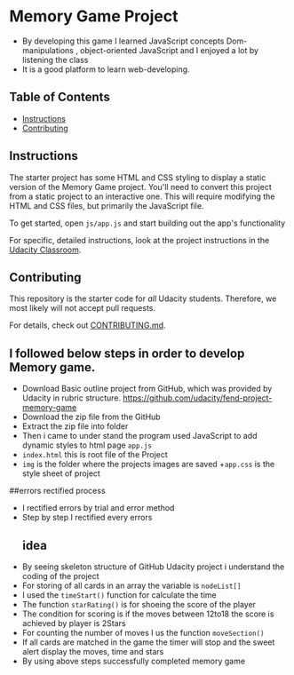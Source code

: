 # Memory Game Project

-   By developing this game I learned JavaScript concepts Dom-manipulations , object-oriented JavaScript and I enjoyed a lot by listening the class
-   It is a good platform to learn web-developing.

## Table of Contents

-   [Instructions](#instructions)
-   [Contributing](#contributing)

## Instructions

The starter project has some HTML and CSS styling to display a static version of the Memory Game project. You'll need to convert this project from a static project to an interactive one. This will require modifying the HTML and CSS files, but primarily the JavaScript file.

To get started, open `js/app.js` and start building out the app's functionality

For specific, detailed instructions, look at the project instructions in the [Udacity Classroom](https://classroom.udacity.com/me).

## Contributing

This repository is the starter code for _all_ Udacity students. Therefore, we most likely will not accept pull requests.

For details, check out [CONTRIBUTING.md](CONTRIBUTING.md).

## I followed below steps in order to develop Memory game.

-   Download Basic outline project from GitHub, which was provided by
    Udacity in rubric structure. <https://github.com/udacity/fend-project-memory-game>
-   Download the zip file from the GitHub
-   Extract the zip file into folder
-   Then i came to under stand the program used  JavaScript to add dynamic styles to html page `app.js`
-   `index.html` this is root file of the Project
-   `img` is the folder where the projects images are saved
    \+`app.css` is the style sheet of project

\##errors rectified process

-   I rectified errors by trial and error method
-   Step by step I rectified every errors
    ## idea
-   By seeing skeleton structure of GitHub Udacity project i understand the coding of the project
-   For storing of all cards in an array the variable is `nodeList[]`
-   I used the `timeStart()` function for calculate the time
-   The function `starRating()` is for shoeing the score of the player
-   The condition for scoring is if the moves between 12to18 the score is achieved by player is 2Stars
-   For counting the number of moves I us the function `moveSection()`
-   If all cards are matched in the game the timer will stop and the sweet alert display the moves, time and stars
-   By using above steps successfully completed memory game

